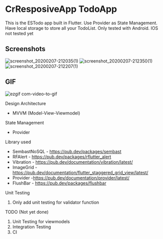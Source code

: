 # CrResposiveApp TodoApp

This is the ESTodo app built in Flutter. Use Provider as State Management. Have local storage to store all your TodoList. Only tested with Android. IOS not tested yet

## Screenshots

![screenshot_20200207-212035(1)](https://user-images.githubusercontent.com/14199227/74034569-837b5500-49f3-11ea-9eb7-bb859fef3b0a.jpg)
![screenshot_20200207-212350(1)](https://user-images.githubusercontent.com/14199227/74034583-8f671700-49f3-11ea-84f1-aa14815c29b5.jpg)
![screenshot_20200207-212207(1)](https://user-images.githubusercontent.com/14199227/74034602-98f07f00-49f3-11ea-8217-68b787956a5c.jpg)



## GIF

![ezgif com-video-to-gif](https://user-images.githubusercontent.com/14199227/74035190-c4279e00-49f4-11ea-9e94-8573ea2085e1.gif)


Design Architecture
- MVVM (Model-View-Viewmodel)

State Management
- Provider

Library used
  - SembastNoSQL - https://pub.dev/packages/sembast
  - RFAlert - https://pub.dev/packages/rflutter_alert
  - Vibration - https://pub.dev/documentation/vibration/latest/
  - ImageGrid - https://pub.dev/documentation/flutter_staggered_grid_view/latest/
  - Provider -https://pub.dev/documentation/provider/latest/
  - FlushBar - https://pub.dev/packages/flushbar

Unit Testing
1. Only add unit testing for validator function
  
TODO (Not yet done)
1. Unit Testing for viewmodels
2. Integration Testing
3. CI

